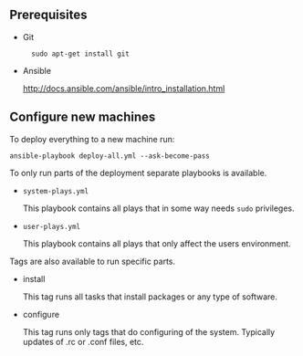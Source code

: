 
Prerequisites
-------------

- Git

        sudo apt-get install git

- Ansible

  http://docs.ansible.com/ansible/intro_installation.html


Configure new machines
----------------------

To deploy everything to a new machine run:

    ansible-playbook deploy-all.yml --ask-become-pass

To only run parts of the deployment separate playbooks is available.

- `system-plays.yml`

    This playbook contains all plays that in some way needs `sudo` privileges.

- `user-plays.yml`

    This playbook contains all plays that only affect the users environment.

Tags are also available to run specific parts.

- install

    This tag runs all tasks that install packages or any type of software.

- configure

    This tag runs only tags that do configuring of the system. Typically
    updates of .rc or .conf files, etc.
